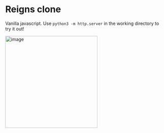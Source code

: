 # Reigns clone

Vanilla javascript. Use `python3 -m http.server` in the working directory to try it out!

<img width="290" alt="image" src="https://github.com/jeffhou/reigns/assets/348513/4876c163-2094-4c22-8bcf-4fe145c5189c">

